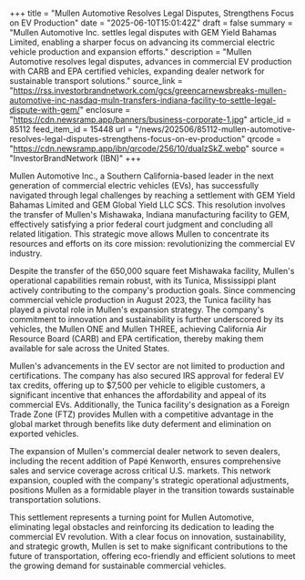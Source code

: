 +++
title = "Mullen Automotive Resolves Legal Disputes, Strengthens Focus on EV Production"
date = "2025-06-10T15:01:42Z"
draft = false
summary = "Mullen Automotive Inc. settles legal disputes with GEM Yield Bahamas Limited, enabling a sharper focus on advancing its commercial electric vehicle production and expansion efforts."
description = "Mullen Automotive resolves legal disputes, advances in commercial EV production with CARB and EPA certified vehicles, expanding dealer network for sustainable transport solutions."
source_link = "https://rss.investorbrandnetwork.com/gcs/greencarnewsbreaks-mullen-automotive-inc-nasdaq-muln-transfers-indiana-facility-to-settle-legal-dispute-with-gem/"
enclosure = "https://cdn.newsramp.app/banners/business-corporate-1.jpg"
article_id = 85112
feed_item_id = 15448
url = "/news/202506/85112-mullen-automotive-resolves-legal-disputes-strengthens-focus-on-ev-production"
qrcode = "https://cdn.newsramp.app/ibn/qrcode/256/10/dualzSkZ.webp"
source = "InvestorBrandNetwork (IBN)"
+++

<p>Mullen Automotive Inc., a Southern California-based leader in the next generation of commercial electric vehicles (EVs), has successfully navigated through legal challenges by reaching a settlement with GEM Yield Bahamas Limited and GEM Global Yield LLC SCS. This resolution involves the transfer of Mullen's Mishawaka, Indiana manufacturing facility to GEM, effectively satisfying a prior federal court judgment and concluding all related litigation. This strategic move allows Mullen to concentrate its resources and efforts on its core mission: revolutionizing the commercial EV industry.</p><p>Despite the transfer of the 650,000 square feet Mishawaka facility, Mullen's operational capabilities remain robust, with its Tunica, Mississippi plant actively contributing to the company's production goals. Since commencing commercial vehicle production in August 2023, the Tunica facility has played a pivotal role in Mullen's expansion strategy. The company's commitment to innovation and sustainability is further underscored by its vehicles, the Mullen ONE and Mullen THREE, achieving California Air Resource Board (CARB) and EPA certification, thereby making them available for sale across the United States.</p><p>Mullen's advancements in the EV sector are not limited to production and certifications. The company has also secured IRS approval for federal EV tax credits, offering up to $7,500 per vehicle to eligible customers, a significant incentive that enhances the affordability and appeal of its commercial EVs. Additionally, the Tunica facility's designation as a Foreign Trade Zone (FTZ) provides Mullen with a competitive advantage in the global market through benefits like duty deferment and elimination on exported vehicles.</p><p>The expansion of Mullen's commercial dealer network to seven dealers, including the recent addition of Papé Kenworth, ensures comprehensive sales and service coverage across critical U.S. markets. This network expansion, coupled with the company's strategic operational adjustments, positions Mullen as a formidable player in the transition towards sustainable transportation solutions.</p><p>This settlement represents a turning point for Mullen Automotive, eliminating legal obstacles and reinforcing its dedication to leading the commercial EV revolution. With a clear focus on innovation, sustainability, and strategic growth, Mullen is set to make significant contributions to the future of transportation, offering eco-friendly and efficient solutions to meet the growing demand for sustainable commercial vehicles.</p>